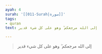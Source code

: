 ```yaml
---
ayah: 4
surah: '[[011-Surah|سورة]]'
tags:
- quran
text: إلى الله مرجعكم ۖ وهو على كل شيء قدير

---
```

> إلى الله مرجعكم ۖ وهو على كل شيء قدير
